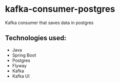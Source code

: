 # kafka-consumer-postgres
Kafka consumer that saves data in postgres

## Technologies used:
- Java
- Spring Boot
- Postgres
- Flyway
- Kafka
- Kafka UI
